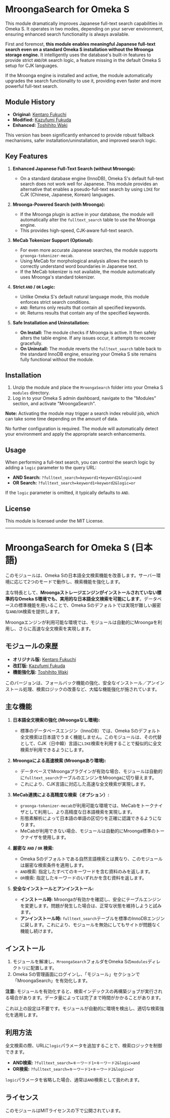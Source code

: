 # MroongaSearch for Omeka S

This module dramatically improves Japanese full-text search capabilities in Omeka S. It operates in two modes, depending on your server environment, ensuring enhanced search functionality is always available.

First and foremost, **this module enables meaningful Japanese full-text search even on a standard Omeka S installation without the Mroonga storage engine.** It intelligently uses the database's built-in features to provide strict `AND`/`OR` search logic, a feature missing in the default Omeka S setup for CJK languages.

If the Mroonga engine is installed and active, the module automatically upgrades the search functionality to use it, providing even faster and more powerful full-text search.

## Module History

- **Original:** [Kentaro Fukuchi](https://github.com/fukuchi/Omeka-S-module-mroonga-search)
- **Modified:** [Kazufumi Fukuda](https://github.com/fukudakz/Omeka-S-module-mroonga-search/)
- **Enhanced:** [Toshihito Waki](https://github.com/wakitosh/MroongaSearch)

This version has been significantly enhanced to provide robust fallback mechanisms, safer installation/uninstallation, and improved search logic.

## Key Features

1.  **Enhanced Japanese Full-Text Search (without Mroonga):**
    - On a standard database engine (InnoDB), Omeka S's default full-text search does not work well for Japanese. This module provides an alternative that enables a pseudo-full-text search by using `LIKE` for CJK (Chinese, Japanese, Korean) languages.

2.  **Mroonga-Powered Search (with Mroonga):**
    - If the Mroonga plugin is active in your database, the module will automatically alter the `fulltext_search` table to use the Mroonga engine.
    - This provides high-speed, CJK-aware full-text search.

3.  **MeCab Tokenizer Support (Optional):**
    - For even more accurate Japanese searches, the module supports `groonga-tokenizer-mecab`.
    - Using MeCab for morphological analysis allows the search to correctly understand word boundaries in Japanese text.
    - If the MeCab tokenizer is not available, the module automatically uses Mroonga's standard tokenizer.

4.  **Strict `AND` / `OR` Logic:**
    - Unlike Omeka S's default natural language mode, this module enforces strict search conditions.
    - `AND`: Returns only results that contain all specified keywords.
    - `OR`: Returns results that contain any of the specified keywords.

5.  **Safe Installation and Uninstallation:**
    - **On Install:** The module checks if Mroonga is active. It then safely alters the table engine. If any issues occur, it attempts to recover gracefully.
    - **On Uninstall:** The module reverts the `fulltext_search` table back to the standard InnoDB engine, ensuring your Omeka S site remains fully functional without the module.

## Installation

1.  Unzip the module and place the `MroongaSearch` folder into your Omeka S `modules` directory.
2.  Log in to your Omeka S admin dashboard, navigate to the "Modules" section, and activate "MroongaSearch".

**Note:** Activating the module may trigger a search index rebuild job, which can take some time depending on the amount of data.

No further configuration is required. The module will automatically detect your environment and apply the appropriate search enhancements.

## Usage

When performing a full-text search, you can control the search logic by adding a `logic` parameter to the query URL:

-   **AND Search:** `?fulltext_search=keyword1+keyword2&logic=and`
-   **OR Search:** `?fulltext_search=keyword1+keyword2&logic=or`

If the `logic` parameter is omitted, it typically defaults to `AND`.

## License

This module is licensed under the MIT License.

---

# MroongaSearch for Omeka S (日本語)

このモジュールは、Omeka Sの日本語全文検索機能を改善します。サーバー環境に応じて2つのモードで動作し、検索機能を強化します。

主な特長として、**Mroongaストレージエンジンがインストールされていない標準的なOmeka S環境でも、実用的な日本語全文検索を可能にします**。データベースの標準機能を用いることで、Omeka Sのデフォルトでは実現が難しい厳密な`AND`/`OR`検索を提供します。

Mroongaエンジンが利用可能な環境では、モジュールは自動的にMroongaを利用し、さらに高速な全文検索を実現します。

## モジュールの来歴

-   **オリジナル版:** [Kentaro Fukuchi](https://github.com/fukuchi/Omeka-S-module-mroonga-search)
-   **改訂版:** [Kazufumi Fukuda](https://github.com/fukudakz/Omeka-S-module-mroonga-search/)
-   **機能強化版:** [Toshihito Waki](https://github.com/wakitosh/MroongaSearch)

このバージョンは、フォールバック機能の強化、安全なインストール／アンインストール処理、検索ロジックの改善など、大幅な機能強化が施されています。

## 主な機能

1.  **日本語全文検索の強化 (Mroongaなし環境):**
    -   標準のデータベースエンジン（InnoDB）では、Omeka Sのデフォルト全文検索は日本語でうまく機能しません。このモジュールは、その代替として、CJK（日中韓）言語に`LIKE`検索を利用することで擬似的に全文検索が利用できるようにします。

2.  **Mroongaによる高速検索 (Mroongaあり環境):**
    -   データベースでMroongaプラグインが有効な場合、モジュールは自動的に`fulltext_search`テーブルのエンジンをMroongaに切り替えます。
    -   これにより、CJK言語に対応した高速な全文検索が実現します。

3.  **MeCab連携による高精度な検索（オプション）:**
    -   `groonga-tokenizer-mecab`が利用可能な環境では、MeCabをトークナイザとして利用し、より高精度な日本語検索を実現します。
    -   形態素解析によって日本語の単語の区切りを正確に認識できるようになります。
    -   MeCabが利用できない場合、モジュールは自動的にMroonga標準のトークナイザを使用します。

4.  **厳密な `AND` / `OR` 検索:**
    -   Omeka Sのデフォルトである自然言語検索とは異なり、このモジュールは厳密な検索条件を適用します。
    -   `AND`検索: 指定したすべてのキーワードを含む資料のみを返します。
    -   `OR`検索: 指定したキーワードのいずれかを含む資料を返します。

5.  **安全なインストールとアンインストール:**
    -   **インストール時:** Mroongaが有効かを確認し、安全にテーブルエンジンを変更します。問題が発生した場合は、正常な状態を維持しようと試みます。
    -   **アンインストール時:** `fulltext_search`テーブルを標準のInnoDBエンジンに戻します。これにより、モジュールを無効にしてもサイトが問題なく機能し続けます。

## インストール

1.  モジュールを解凍し、`MroongaSearch`フォルダをOmeka Sの`modules`ディレクトリに配置します。
2.  Omeka Sの管理画面にログインし、「モジュール」セクションで「MroongaSearch」を有効化します。

**注意:** モジュールを有効化すると、検索インデックスの再構築ジョブが実行される場合があります。データ量によっては完了まで時間がかかることがあります。

これ以上の設定は不要です。モジュールが自動的に環境を検出し、適切な検索強化を適用します。

## 利用方法

全文検索の際、URLに`logic`パラメータを追加することで、検索ロジックを制御できます。

-   **AND検索:** `?fulltext_search=キーワード1+キーワード2&logic=and`
-   **OR検索:** `?fulltext_search=キーワード1+キーワード2&logic=or`

`logic`パラメータを省略した場合、通常は`AND`検索として扱われます。

## ライセンス

このモジュールはMITライセンスの下で公開されています。


